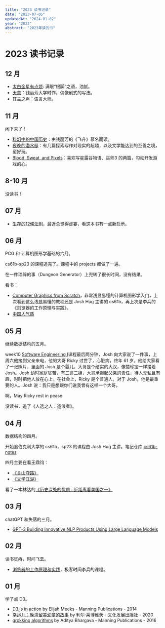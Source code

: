 ```yaml
---
title: "2023 读书记录"
date: "2023-07-05"
updatedAt: "2024-01-02"
year: "2023"
abstract: "2023年读的书"
---
```


# 2023 读书记录

## 12 月

- [太白金星有点烦](https://book.douban.com/subject/36328704/): 满眼“根脚”之语，油腻。
- [天意](https://book.douban.com/subject/27086744/)：钱丽芳大学时作，偶像剧式的写法。
- [其主之声](https://book.douban.com/subject/35268281/)：语言大师。

## 11 月

闲下来了！

- [科幻中的中国历史](https://book.douban.com/subject/27116300/)：由钱丽芳的《飞升》慕名而读。
- [夜晚的潜水艇](https://book.douban.com/subject/35005045/)：有几篇探索写作对现实的超越，以及文学能达到的至善之境，蛮好玩。
- [Blood, Sweat, and Pixels](https://book.douban.com/subject/27065531/)：喜欢写星露谷物语、巫师3 的两篇，勾动开发游戏的心。

## 8-10 月

没读书！

## 07 月

- [生存的12條法則](https://book.douban.com/subject/33431785/)，最近总觉得虚妄，看这本书有一点新启示。

## 06 月

PCG 和 计算机图形学基础的六月。

cs61b-sp23 的课程追完了。课程中的 projects 都做了一遍。

在一件琐碎的事（Dungeon Generator）上兜转了很长时间，没有结果。

看书：
- [Computer Graphics from Scratch](https://book.douban.com/subject/35309517/)，非常浅显易懂的计算机图形学入门，上次看到这么浅显易懂的教程还是 Josh Hug 主讲的 cs61b，再上次是李兵的《浏览器的工作原理与实践》。
- [中国人气质](https://book.douban.com/subject/5350270/)

## 05 月

继续数据结构的五月。

week10 [Software Engineering I](https://www.youtube.com/watch?v=fHEVKqYb9x8)课程最后两分钟，Josh 向大家说了一件事，上周六他接到父亲来电，他的大哥 Ricky 过世了，心脏病，终年 61 岁。他给大家看了一张照片，里面的 Josh 是个婴儿，大哥是个结实的大汉，像搂珍宝一样搂着 Josh。Josh 幼时家庭贫苦，有二哥二姐，大哥承担起父亲的责任，待人无私且有趣，时时把他人放在心上。在社会上，Ricky 是个普通人，对于 Josh，他是最重要的人。Josh 说：我只是想跟你们说我曾有这样一个大哥。

啊，May Ricky rest in pease. 

没读书，追了《人选之人：造浪者》。

## 04 月

数据结构的四月。

开始追伯克利大学的 cs61b，sp23 的课程由 Josh Hug 主讲。笔记仓库 [cs61b-notes](https://github.com/went2/cs61b)

四月主要在看王鼎钧：
  - [《关山夺路》](https://book.douban.com/subject/20433554/)
  - [《文学江湖》](https://book.douban.com/subject/20433557/)

看了一本林达的[《历史深处的忧虑 : 近距离看美国之一》](https://book.douban.com/subject/1027191/)

## 03 月

chatGPT 和失落的三月。

- [GPT-3 Building Innovative NLP Products Using Large Language Models](https://book.douban.com/subject/35852216/)

## 02 月

读书贫瘠，时间飞去。

- [浏览器的工作原理和实践](https://time.geekbang.org/column/intro/100033601)，极客时间李兵的课程。

## 01 月

学了点 D3。

- [D3.js in action](https://book.douban.com/subject/25850033/) by Elijah Meeks - Manning Publications - 2014
- [幸运儿：晚清留美幼童的故事](https://book.douban.com/subject/35048675/) by 利尔·莱博维茨 - 文化发展出版社 - 2020
- [grokking algorithms](https://book.douban.com/subject/26366784/) by Aditya Bhargava - Manning Publications - 2016
